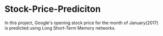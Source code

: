 # Stock-Price-Prediciton
In this project, Google's opening stock price for the month of January(2017) is predicted using Long Short-Term Memory networks.
